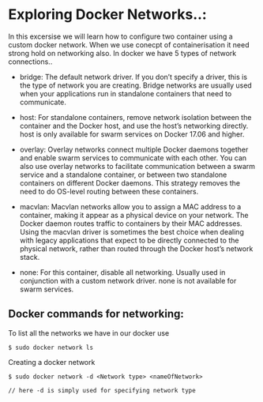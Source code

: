 # Exploring Docker Networks..:

In this excersise we will learn how to configure two container using a custom docker network. When we use conecpt of containerisation it need strong hold on networking also. In docker we have 5 types of network connections..

- bridge: The default network driver. If you don’t specify a driver, this is the type of network you are creating. Bridge networks are usually used when your applications run in standalone containers that need to communicate. 

- host: For standalone containers, remove network isolation between the container and the Docker host, and use the host’s networking directly. host is only available for swarm services on Docker 17.06 and higher. 

- overlay: Overlay networks connect multiple Docker daemons together and enable swarm services to communicate with each other. You can also use overlay networks to facilitate communication between a swarm service and a standalone container, or between two standalone containers on different Docker daemons. This strategy removes the need to do OS-level routing between these containers. 

- macvlan: Macvlan networks allow you to assign a MAC address to a container, making it appear as a physical device on your network. The Docker daemon routes traffic to containers by their MAC addresses. Using the macvlan driver is sometimes the best choice when dealing with legacy applications that expect to be directly connected to the physical network, rather than routed through the Docker host’s network stack. 

- none: For this container, disable all networking. Usually used in conjunction with a custom network driver. none is not available for swarm services. 

## Docker commands for networking:

To list all the networks we have in our docker use 

```shell
$ sudo docker network ls
```
Creating a docker network 

```shell
$ sudo docker network -d <Network type> <nameOfNetwork>

// here -d is simply used for specifying network type 
```



